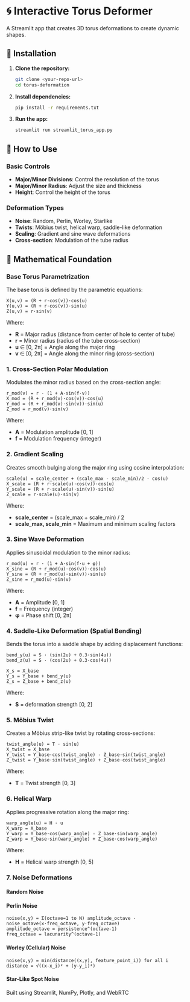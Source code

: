 # 🌀 Interactive Torus Deformer

A Streamlit app that creates 3D torus deformations to create dynamic shapes.

## 🚀 Installation

1. **Clone the repository:**
   ```bash
   git clone <your-repo-url>
   cd torus-deformation
   ```

2. **Install dependencies:**
   ```bash
   pip install -r requirements.txt
   ```

3. **Run the app:**
   ```bash
   streamlit run streamlit_torus_app.py
   ```

## 🎯 How to Use

### Basic Controls
- **Major/Minor Divisions**: Control the resolution of the torus
- **Major/Minor Radius**: Adjust the size and thickness
- **Height**: Control the height of the torus

### Deformation Types
- **Noise**: Random, Perlin, Worley, Starlike
- **Twists**: Möbius twist, helical warp, saddle-like deformation
- **Scaling**: Gradient and sine wave deformations
- **Cross-section**: Modulation of the tube radius


## 🧮 Mathematical Foundation

### Base Torus Parametrization

The base torus is defined by the parametric equations:

```
X(u,v) = (R + r·cos(v))·cos(u)
Y(u,v) = (R + r·cos(v))·sin(u)  
Z(u,v) = r·sin(v)
```

Where:
- **R** = Major radius (distance from center of hole to center of tube)
- **r** = Minor radius (radius of the tube cross-section)
- **u** ∈ [0, 2π] = Angle along the major ring
- **v** ∈ [0, 2π] = Angle along the minor ring (cross-section)

### 1. Cross-Section Polar Modulation

Modulates the minor radius based on the cross-section angle:

```
r_mod(v) = r · (1 + A·sin(f·v))
X_mod = (R + r_mod(v)·cos(v))·cos(u)
Y_mod = (R + r_mod(v)·sin(v))·sin(u)
Z_mod = r_mod(v)·sin(v)
```

Where:
- **A** = Modulation amplitude [0, 1]
- **f** = Modulation frequency (integer)

### 2. Gradient Scaling

Creates smooth bulging along the major ring using cosine interpolation:

```
scale(u) = scale_center + (scale_max - scale_min)/2 · cos(u)
X_scale = (R + r·scale(u)·cos(v))·cos(u)
Y_scale = (R + r·scale(u)·sin(v))·sin(u)
Z_scale = r·scale(u)·sin(v)
```

Where:
- **scale_center** = (scale_max + scale_min) / 2
- **scale_max, scale_min** = Maximum and minimum scaling factors

### 3. Sine Wave Deformation

Applies sinusoidal modulation to the minor radius:

```
r_mod(u) = r · (1 + A·sin(f·u + φ))
X_sine = (R + r_mod(u)·cos(v))·cos(u)
Y_sine = (R + r_mod(u)·sin(v))·sin(u)
Z_sine = r_mod(u)·sin(v)
```

Where:
- **A** = Amplitude [0, 1]
- **f** = Frequency (integer)
- **φ** = Phase shift [0, 2π]

### 4. Saddle-Like Deformation (Spatial Bending)

Bends the torus into a saddle shape by adding displacement functions:

```
bend_y(u) = S · (sin(2u) + 0.3·sin(4u))
bend_z(u) = S · (cos(2u) + 0.3·cos(4u))

X_s = X_base
Y_s = Y_base + bend_y(u)
Z_s = Z_base + bend_z(u)
```

Where:
- **S** = deformation strength [0, 2]

### 5. Möbius Twist

Creates a Möbius strip-like twist by rotating cross-sections:

```
twist_angle(u) = T · sin(u)
X_twist = X_base
Y_twist = Y_base·cos(twist_angle) - Z_base·sin(twist_angle)
Z_twist = Y_base·sin(twist_angle) + Z_base·cos(twist_angle)
```

Where:
- **T** = Twist strength [0, 3]

### 6. Helical Warp

Applies progressive rotation along the major ring:

```
warp_angle(u) = H · u
X_warp = X_base
Y_warp = Y_base·cos(warp_angle) - Z_base·sin(warp_angle)
Z_warp = Y_base·sin(warp_angle) + Z_base·cos(warp_angle)
```

Where:
- **H** = Helical warp strength [0, 5]

### 7. Noise Deformations

#### Random Noise

#### Perlin Noise
```
noise(x,y) = Σ(octave=1 to N) amplitude_octave · noise_octave(x·freq_octave, y·freq_octave)
amplitude_octave = persistence^(octave-1)
freq_octave = lacunarity^(octave-1)
```

#### Worley (Cellular) Noise
```
noise(x,y) = min(distance((x,y), feature_point_i)) for all i
distance = √((x-x_i)² + (y-y_i)²)
```

#### Star-Like Spot Noise

Built using Streamlit, NumPy, Plotly, and WebRTC
